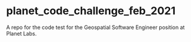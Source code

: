 # planet_code_challenge_feb_2021
A repo for the code test for the Geospatial Software Engineer position at Planet Labs.

